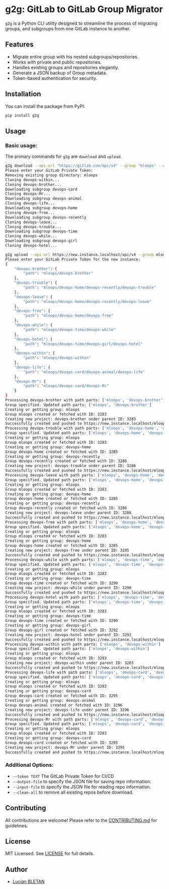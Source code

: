 # g2g: GitLab to GitLab Group Migrator

`g2g` is a Python CLI utility designed to streamline the process of migrating groups, and subgroups from one GitLab instance to another.

## Features

- Migrate entire group with his nested subgroups/repositories.
- Works with private and public repositories.
- Handles existing groups and repositories elegantly.
- Generate a JSON backup of Group metadata.
- Token-based authentication for security.

## Installation

You can install the package from PyPI:

```bash
pip install g2g
```

## Usage

### Basic usage:

The primary commands for `g2g` are `download` and `upload`.

```bash
g2g download --api-url "https://gitlab.com/api/v4" --group "mloops" --clean-all
Please enter your GitLab Private Token: 
Removing existing group directory: mloops
Cloning devops-within...
Cloning devops-brother...
Downloading subgroup devops-card
Cloning devops-Mr...
Downloading subgroup devops-animal
Cloning devops-life...
Downloading subgroup devops-home
Cloning devops-free...
Downloading subgroup devops-recently
Cloning devops-leave...
Cloning devops-trouble...
Downloading subgroup devops-time
Cloning devops-while...
Downloading subgroup devops-girl
Cloning devops-hotel...
```

```bash
g2g upload --api-url https://new.instance.localhost/api/v4 --group mloops
Please enter your GitLab Private Token for the new instance: 
{
    "devops-brother": {
        "path": "mloops/devops-brother"
    },
    "devops-trouble": {
        "path": "mloops/devops-home/devops-recently/devops-trouble"
    },
    "devops-leave": {
        "path": "mloops/devops-home/devops-recently/devops-leave"
    },
    "devops-free": {
        "path": "mloops/devops-home/devops-free"
    },
    "devops-while": {
        "path": "mloops/devops-time/devops-while"
    },
    "devops-hotel": {
        "path": "mloops/devops-time/devops-girl/devops-hotel"
    },
    "devops-within": {
        "path": "mloops/devops-within"
    },
    "devops-life": {
        "path": "mloops/devops-card/devops-animal/devops-life"
    },
    "devops-Mr": {
        "path": "mloops/devops-card/devops-Mr"
    }
}
Processing devops-brother with path parts: ['mloops', 'devops-brother']
Group specified. Updated path parts: ['mloops', 'devops-brother']
Creating or getting group: mloops
Group mloops created or fetched with ID: 3283
Creating new project: devops-brother under parent ID: 3283
Successfully created and pushed to https://new.instance.localhost/mloops/devops-brother.git
Processing devops-trouble with path parts: ['mloops', 'devops-home', 'devops-recently', 'devops-trouble']
Group specified. Updated path parts: ['mloops', 'devops-home', 'devops-recently', 'devops-trouble']
Creating or getting group: mloops
Group mloops created or fetched with ID: 3283
Creating or getting group: devops-home
Group devops-home created or fetched with ID: 3285
Creating or getting group: devops-recently
Group devops-recently created or fetched with ID: 3286
Creating new project: devops-trouble under parent ID: 3286
Successfully created and pushed to https://new.instance.localhost/mloops/devops-home/devops-recently/devops-trouble.git
Processing devops-leave with path parts: ['mloops', 'devops-home', 'devops-recently', 'devops-leave']
Group specified. Updated path parts: ['mloops', 'devops-home', 'devops-recently', 'devops-leave']
Creating or getting group: mloops
Group mloops created or fetched with ID: 3283
Creating or getting group: devops-home
Group devops-home created or fetched with ID: 3285
Creating or getting group: devops-recently
Group devops-recently created or fetched with ID: 3286
Creating new project: devops-leave under parent ID: 3286
Successfully created and pushed to https://new.instance.localhost/mloops/devops-home/devops-recently/devops-leave.git
Processing devops-free with path parts: ['mloops', 'devops-home', 'devops-free']
Group specified. Updated path parts: ['mloops', 'devops-home', 'devops-free']
Creating or getting group: mloops
Group mloops created or fetched with ID: 3283
Creating or getting group: devops-home
Group devops-home created or fetched with ID: 3285
Creating new project: devops-free under parent ID: 3285
Successfully created and pushed to https://new.instance.localhost/mloops/devops-home/devops-free.git
Processing devops-while with path parts: ['mloops', 'devops-time', 'devops-while']
Group specified. Updated path parts: ['mloops', 'devops-time', 'devops-while']
Creating or getting group: mloops
Group mloops created or fetched with ID: 3283
Creating or getting group: devops-time
Group devops-time created or fetched with ID: 3290
Creating new project: devops-while under parent ID: 3290
Successfully created and pushed to https://new.instance.localhost/mloops/devops-time/devops-while.git
Processing devops-hotel with path parts: ['mloops', 'devops-time', 'devops-girl', 'devops-hotel']
Group specified. Updated path parts: ['mloops', 'devops-time', 'devops-girl', 'devops-hotel']
Creating or getting group: mloops
Group mloops created or fetched with ID: 3283
Creating or getting group: devops-time
Group devops-time created or fetched with ID: 3290
Creating or getting group: devops-girl
Group devops-girl created or fetched with ID: 3292
Creating new project: devops-hotel under parent ID: 3292
Successfully created and pushed to https://new.instance.localhost/mloops/devops-time/devops-girl/devops-hotel.git
Processing devops-within with path parts: ['mloops', 'devops-within']
Group specified. Updated path parts: ['mloops', 'devops-within']
Creating or getting group: mloops
Group mloops created or fetched with ID: 3283
Creating new project: devops-within under parent ID: 3283
Successfully created and pushed to https://new.instance.localhost/mloops/devops-within.git
Processing devops-life with path parts: ['mloops', 'devops-card', 'devops-animal', 'devops-life']
Group specified. Updated path parts: ['mloops', 'devops-card', 'devops-animal', 'devops-life']
Creating or getting group: mloops
Group mloops created or fetched with ID: 3283
Creating or getting group: devops-card
Group devops-card created or fetched with ID: 3295
Creating or getting group: devops-animal
Group devops-animal created or fetched with ID: 3296
Creating new project: devops-life under parent ID: 3296
Successfully created and pushed to https://new.instance.localhost/mloops/devops-card/devops-animal/devops-life.git
Processing devops-Mr with path parts: ['mloops', 'devops-card', 'devops-Mr']
Group specified. Updated path parts: ['mloops', 'devops-card', 'devops-Mr']
Creating or getting group: mloops
Group mloops created or fetched with ID: 3283
Creating or getting group: devops-card
Group devops-card created or fetched with ID: 3295
Creating new project: devops-Mr under parent ID: 3295
Successfully created and pushed to https://new.instance.localhost/mloops/devops-card/devops-Mr.git
```

### Additional Options:

- `--token TEXT` The GitLab Private Token for CI/CD
- `--output-file` to specify the JSON file for saving repo information.
- `--input-file` to specify the JSON file for reading repo information.
- `--clean-all` to remove all existing repos before download.

## Contributing

All contributions are welcome! Please refer to the [CONTRIBUTING.md](CONTRIBUTING.md) for guidelines.

## License

MIT Licensed. See [LICENSE](LICENSE) for full details.

## Author

- [Lucian BLETAN](https://github.com/exaluc)